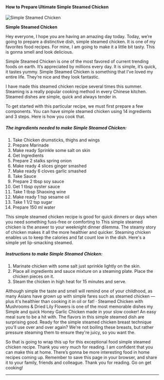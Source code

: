             

#### How to Prepare Ultimate Simple Steamed Chicken

![Simple Steamed Chicken](https://img-global.cpcdn.com/recipes/aed3986c673ce39c/751x532cq70/simple-steamed-chicken-recipe-main-photo.jpg)

**Simple Steamed Chicken**

Hey everyone, I hope you are having an amazing day today. Today, we’re going to prepare a distinctive dish, simple steamed chicken. It is one of my favorites food recipes. For mine, I am going to make it a little bit tasty. This is gonna smell and look delicious.

Simple Steamed Chicken is one of the most favored of current trending foods on earth. It’s appreciated by millions every day. It is simple, it’s quick, it tastes yummy. Simple Steamed Chicken is something that I’ve loved my entire life. They’re nice and they look fantastic.

I have made this steamed chicken recipe several times this summer. Steaming is a really popular cooking method in every Chinese kitchen. Steamed dishes are simple, quick and always tender in.

To get started with this particular recipe, we must first prepare a few components. You can have simple steamed chicken using 14 ingredients and 3 steps. Here is how you cook that.

##### The ingredients needed to make Simple Steamed Chicken:

1.  Take Chicken drumsticks, thighs and wings
2.  Prepare Marinade
3.  Make ready Sprinkle some salt on skin
4.  Get Ingredients
5.  Prepare 2 stalks spring onion
6.  Make ready 4 slices ginger smashed
7.  Make ready 6 cloves garlic smashed
8.  Take Sauce
9.  Prepare 2 tbsp soy sauce
10.  Get 1 tbsp oyster sauce
11.  Take 1 tbsp Shaoxing wine
12.  Make ready 1 tsp sesame oil
13.  Take 1 1/2 tsp sugar
14.  Prepare 150 ml water

This simple steamed chicken recipe is good for quick dinners or days when you need something fuss-free or comforting to This simple steamed chicken is the answer to your weeknight dinner dilemma. The steamy story of chicken makes it all the more healthier and quicker. Steaming chicken enables us to keep the calories and fat count low in the dish. Here's a simple yet lip-smacking steamed.

##### Instructions to make Simple Steamed Chicken:

1.  Marinate chicken with some salt just sprinkle lightly on the skin.
2.  Place all ingredients and sauce mixture on a steaming plate. Place the chicken pieces on it.
3.  Steam the chicken in high heat for 15 minutes and serve.

Although simple the taste and smell will remind one of your childhood, as many Asians have grown up with simple fares such as steamed chicken — plus it's healthier than cooking it in oil or fat! · Steamed Chicken with Mushrooms & Dried Lily Flowers is one of the most memorable dishes my Simple and quick Honey Garlic Chicken made in your slow cooker! An easy meal sure to be a hit with. The flavors in this simple steamed dish are surprising good. Ready for the simple steamed chicken breast technique you'll use over and over again? We're not boiling these breasts, but rather pressure steaming them to ensure they're juicy, so you want the.

So that is going to wrap this up for this exceptional food simple steamed chicken recipe. Thank you very much for reading. I am confident that you can make this at home. There’s gonna be more interesting food in home recipes coming up. Remember to save this page in your browser, and share it to your family, friends and colleague. Thank you for reading. Go on get cooking!

* * *
